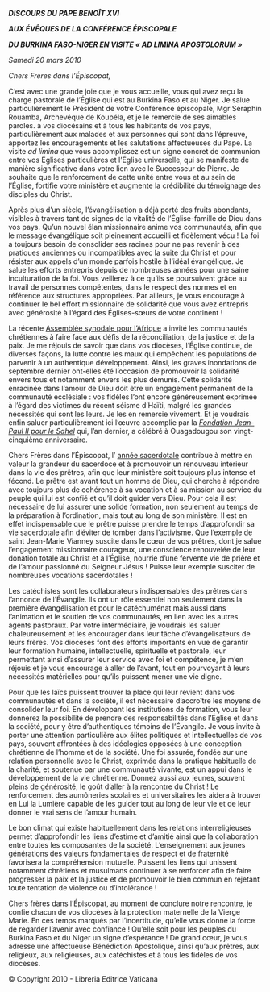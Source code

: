 ***DISCOURS DU PAPE BENOÎT XVI***

***AUX ÉVÊQUES DE LA CONFÉRENCE ÉPISCOPALE***

***DU BURKINA FASO-NIGER EN VISITE « AD LIMINA APOSTOLORUM »***

*Samedi 20 mars 2010*

*Chers Frères dans l’Épiscopat,*

C’est avec une grande joie que je vous accueille, vous qui avez reçu la charge pastorale de l’Église qui est au Burkina Faso et au Niger. Je salue particulièrement le Président de votre Conférence épiscopale, Mgr Séraphin Rouamba, Archevêque de Koupéla, et je le remercie de ses aimables paroles. à vos diocésains et à tous les habitants de vos pays, particulièrement aux malades et aux personnes qui sont dans l’épreuve, apportez les encouragements et les salutations affectueuses du Pape. La visite *ad limina* que vous accomplissez est un signe concret de communion entre vos Églises particulières et l’Église universelle, qui se manifeste de manière significative dans votre lien avec le Successeur de Pierre. Je souhaite que le renforcement de cette unité entre vous et au sein de l’Église, fortifie votre ministère et augmente la crédibilité du témoignage des disciples du Christ.

Après plus d’un siècle, l’évangélisation a déjà porté des fruits abondants, visibles à travers tant de signes de la vitalité de l’Église-famille de Dieu dans vos pays. Qu’un nouvel élan missionnaire anime vos communautés, afin que le message évangélique soit pleinement accueilli et fidèlement vécu ! La foi a toujours besoin de consolider ses racines pour ne pas revenir à des pratiques anciennes ou incompatibles avec la suite du Christ et pour résister aux appels d’un monde parfois hostile à l’idéal évangélique. Je salue les efforts entrepris depuis de nombreuses années pour une saine inculturation de la foi. Vous veillerez à ce qu’ils se poursuivent grâce au travail de personnes compétentes, dans le respect des normes et en référence aux structures appropriées. Par ailleurs, je vous encourage à continuer le bel effort missionnaire de solidarité que vous avez entrepris avec générosité à l’égard des Églises-sœurs de votre continent !

La récente [Assemblée synodale pour l’Afrique](http://www.vatican.va/roman_curia/synod/index_fr.htm#II_Assembl%C3%A9e_sp%C3%A9ciale_pour_lAfrique) a invité les communautés chrétiennes à faire face aux défis de la réconciliation, de la justice et de la paix. Je me réjouis de savoir que dans vos diocèses, l’Église continue, de diverses façons, la lutte contre les maux qui empêchent les populations de parvenir à un authentique développement. Ainsi, les graves inondations de septembre dernier ont-elles été l’occasion de promouvoir la solidarité envers tous et notamment envers les plus démunis. Cette solidarité enracinée dans l’amour de Dieu doit être un engagement permanent de la communauté ecclésiale : vos fidèles l’ont encore généreusement exprimée à l’égard des victimes du récent séisme d’Haïti, malgré les grandes nécessités qui sont les leurs. Je les en remercie vivement. Et je voudrais enfin saluer particulièrement ici l’œuvre accomplie par la *[Fondation Jean-Paul II pour le Sahel](http://www.vatican.va/roman_curia/pontifical_councils/corunum/documents/rc_pc_corunum_doc_04102000_Fondazioni_Sahel_Generale_fr.html)* qui, l’an dernier, a célébré à Ouagadougou son vingt-cinquième anniversaire.

Chers Frères dans l’Épiscopat, l’ [année sacerdotale](http://www.vatican.va/special/anno_sac/index_fr.html) contribue à mettre en valeur la grandeur du sacerdoce et à promouvoir un renouveau intérieur dans la vie des prêtres, afin que leur ministère soit toujours plus intense et fécond. Le prêtre est avant tout un homme de Dieu, qui cherche à répondre avec toujours plus de cohérence à sa vocation et à sa mission au service du peuple qui lui est confié et qu’il doit guider vers Dieu. Pour cela il est nécessaire de lui assurer une solide formation, non seulement au temps de la préparation à l’ordination, mais tout au long de son ministère. Il est en effet indispensable que le prêtre puisse prendre le temps d’approfondir sa vie sacerdotale afin d’éviter de tomber dans l’activisme. Que l’exemple de saint Jean-Marie Vianney suscite dans le cœur de vos prêtres, dont je salue l’engagement missionnaire courageux, une conscience renouvelée de leur donation totale au Christ et à l’Église, nourrie d’une fervente vie de prière et de l’amour passionné du Seigneur Jésus ! Puisse leur exemple susciter de nombreuses vocations sacerdotales !

Les catéchistes sont les collaborateurs indispensables des prêtres dans l’annonce de l’Évangile. Ils ont un rôle essentiel non seulement dans la première évangélisation et pour le catéchuménat mais aussi dans l’animation et le soutien de vos communautés, en lien avec les autres agents pastoraux. Par votre intermédiaire, je voudrais les saluer chaleureusement et les encourager dans leur tâche d’évangélisateurs de leurs frères. Vos diocèses font des efforts importants en vue de garantir leur formation humaine, intellectuelle, spirituelle et pastorale, leur permettant ainsi d’assurer leur service avec foi et compétence, je m’en réjouis et je vous encourage à aller de l’avant, tout en pourvoyant à leurs nécessités matérielles pour qu’ils puissent mener une vie digne.

Pour que les laïcs puissent trouver la place qui leur revient dans vos communautés et dans la société, il est nécessaire d’accroître les moyens de consolider leur foi. En développant les institutions de formation, vous leur donnerez la possibilité de prendre des responsabilités dans l’Église et dans la société, pour y être d’authentiques témoins de l’Évangile. Je vous invite à porter une attention particulière aux élites politiques et intellectuelles de vos pays, souvent affrontées à des idéologies opposées à une conception chrétienne de l’homme et de la société. Une foi assurée, fondée sur une relation personnelle avec le Christ, exprimée dans la pratique habituelle de la charité, et soutenue par une communauté vivante, est un appui dans le développement de la vie chrétienne. Donnez aussi aux jeunes, souvent pleins de générosité, le goût d’aller à la rencontre du Christ ! Le renforcement des aumôneries scolaires et universitaires les aidera à trouver en Lui la Lumière capable de les guider tout au long de leur vie et de leur donner le vrai sens de l’amour humain.

Le bon climat qui existe habituellement dans les relations interreligieuses permet d’approfondir les liens d’estime et d’amitié ainsi que la collaboration entre toutes les composantes de la société. L’enseignement aux jeunes générations des valeurs fondamentales de respect et de fraternité favorisera la compréhension mutuelle. Puissent les liens qui unissent notamment chrétiens et musulmans continuer à se renforcer afin de faire progresser la paix et la justice et de promouvoir le bien commun en rejetant toute tentation de violence ou d’intolérance !

Chers frères dans l’Épiscopat, au moment de conclure notre rencontre, je confie chacun de vos diocèses à la protection maternelle de la Vierge Marie. En ces temps marqués par l’incertitude, qu’elle vous donne la force de regarder l’avenir avec confiance ! Qu’elle soit pour les peuples du Burkina Faso et du Niger un signe d’espérance ! De grand cœur, je vous adresse une affectueuse Bénédiction Apostolique, ainsi qu’aux prêtres, aux religieux, aux religieuses, aux catéchistes et à tous les fidèles de vos diocèses.

© Copyright 2010 - Libreria Editrice Vaticana